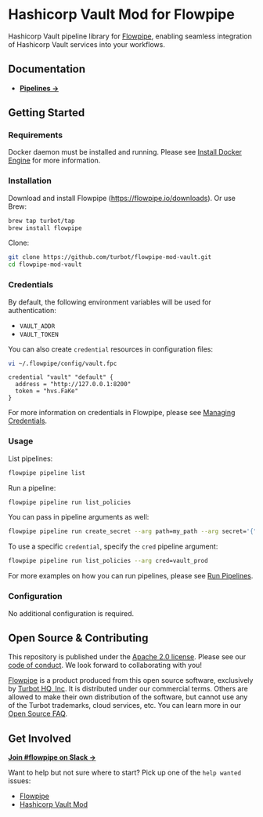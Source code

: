 # Hashicorp Vault Mod for Flowpipe

Hashicorp Vault pipeline library for [Flowpipe](https://flowpipe.io), enabling seamless integration of Hashicorp Vault services into your workflows.

## Documentation

- **[Pipelines →](https://hub.flowpipe.io/mods/turbot/vault/pipelines)**

## Getting Started

### Requirements

Docker daemon must be installed and running. Please see [Install Docker Engine](https://docs.docker.com/engine/install/) for more information.

### Installation

Download and install Flowpipe (https://flowpipe.io/downloads). Or use Brew:

```sh
brew tap turbot/tap
brew install flowpipe
```

Clone:

```sh
git clone https://github.com/turbot/flowpipe-mod-vault.git
cd flowpipe-mod-vault
```

### Credentials

By default, the following environment variables will be used for authentication:

- `VAULT_ADDR`
- `VAULT_TOKEN`

You can also create `credential` resources in configuration files:

```sh
vi ~/.flowpipe/config/vault.fpc
```

```hcl
credential "vault" "default" {
  address = "http://127.0.0.1:8200"
  token = "hvs.FaKe"
}
```

For more information on credentials in Flowpipe, please see [Managing Credentials](https://flowpipe.io/docs/run/credentials).

### Usage

List pipelines:

```sh
flowpipe pipeline list
```

Run a pipeline:

```sh
flowpipe pipeline run list_policies
```

You can pass in pipeline arguments as well:

```sh
flowpipe pipeline run create_secret --arg path=my_path --arg secret='{"key1":"value1","key2":"value2"}'
```

To use a specific `credential`, specify the `cred` pipeline argument:

```sh
flowpipe pipeline run list_policies --arg cred=vault_prod
```

For more examples on how you can run pipelines, please see [Run Pipelines](https://flowpipe.io/docs/run/pipelines).

### Configuration

No additional configuration is required.

## Open Source & Contributing

This repository is published under the [Apache 2.0 license](https://www.apache.org/licenses/LICENSE-2.0). Please see our [code of conduct](https://github.com/turbot/.github/blob/main/CODE_OF_CONDUCT.md). We look forward to collaborating with you!

[Flowpipe](https://flowpipe.io) is a product produced from this open source software, exclusively by [Turbot HQ, Inc](https://turbot.com). It is distributed under our commercial terms. Others are allowed to make their own distribution of the software, but cannot use any of the Turbot trademarks, cloud services, etc. You can learn more in our [Open Source FAQ](https://turbot.com/open-source).

## Get Involved

**[Join #flowpipe on Slack →](https://flowpipe.io/community/join)**

Want to help but not sure where to start? Pick up one of the `help wanted` issues:

- [Flowpipe](https://github.com/turbot/flowpipe/labels/help%20wanted)
- [Hashicorp Vault Mod](https://github.com/turbot/flowpipe-mod-vault/labels/help%20wanted)
